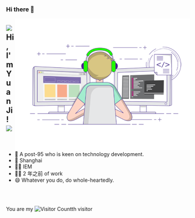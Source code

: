 <!--
### Hi there 👋

**Jyuan18/Jyuan18** is a ✨ _special_ ✨ repository because its `README.md` (this file) appears on your GitHub profile.

Here are some ideas to get you started:

- 🔭 I’m currently working on ...
- 🌱 I’m currently learning ...
- 👯 I’m looking to collaborate on ...
- 🤔 I’m looking for help with ...
- 💬 Ask me about ...
- 📫 How to reach me: ...
- 😄 Pronouns: ...
- ⚡ Fun fact: ...

<div align="left">
<img height='180' src="https://github-readme-stats.vercel.app/api/top-langs/?username=Jyuan18&hide=html,css,Jupyter+Notebook,ruby,javascript,Makefile,Less,TypeScript,Starlark,Groovy,Shell,Batchfile&layout=compact&langs_count=8&theme=cobalt" align="center" />
<img height='180' src="https://github-readme-stats.vercel.app/api?username=Jyuan18&show_icons=true&theme=cobalt" align="center" />
-->

### Hi there 👋
<img align="right" top='60' alt="GIF" src="https://raw.githubusercontent.com/devSouvik/devSouvik/master/gif3.gif" width="480"/>

<h2><img src="https://cdn.staticaly.com/gh/ElainaFanBoy/picx-images-hosting@master/20230719/1.gif" width="50"> Hi, I'm Yuan Ji ! <img src="https://cdn.staticaly.com/gh/ElainaFanBoy/picx-images-hosting@master/20230719/1.gif" width="50"></h2>

<br/>

- 🍒  A post-95 who is keen on technology development.
- 📍  Shanghai
- 👨‍🎓  IEM
- 👩‍💻  2 年之前 of work
- 😄  Whatever you do, do whole-heartedly.
<br/>
<br/>

You are my ![Visitor Count](https://profile-counter.glitch.me/Jyuan18/count.svg)th visitor
<br/>
